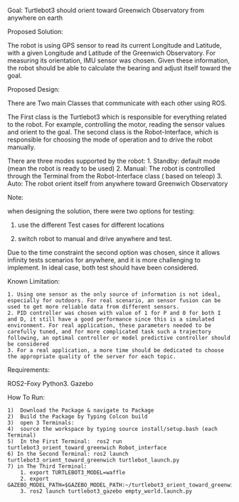 Goal:
Turtlebot3 should orient toward Greenwich Observatory from anywhere on earth

Proposed Solution:

The robot is using GPS  sensor to read its current Longitude and Latitude, with a given  Longitude and Latitude of the Greenwich Observatory. For measuring its  orientation, IMU sensor was chosen. Given these information, the robot should be able to calculate the bearing and adjust itself toward the goal. 

Proposed Design:

There are Two main Classes that communicate with each other using ROS. 

The First class is the Turtlebot3 which is responsible for everything related to the robot. For example, controlling the motor, reading the sensor values and orient to the goal. 
The second class is the Robot-Interface, which is responsible for choosing the mode of operation and to drive the robot manually.

There are three modes supported by the robot: 
    1. Standby: default mode (mean the robot is ready to be used) 
    2. Manual: The robot is controlled through the Terminal from the Robot-Interface class ( based on teleop)
    3. Auto: The robot orient itself from anywhere toward Greenwich Observatory


Note: 

when designing the solution, there were two options for testing: 

1) use the different Test cases for different locations

2) switch robot to manual and drive anywhere and test.

Due to the time constraint the second option was chosen, since it allows infinity tests scenarios for anywhere, and it is more challenging to implement. In ideal case, both test should have been considered. 

Known Limitation: 

    1. Using one sensor as the only source of information is not ideal, especially for outdoors. For real scenario, an sensor fusion can be used to get more reliable data from different sensors. 
    2. PID controller was chosen with value of 1 for P and 0 for both I and D, it still have a good performance since this is a simulated environment. For real application, these parameters needed to be carefully tuned, and for more complicated task such a trajectory following, an optimal controller or model predictive controller should be considered
    3. For a real application, a more time should be dedicated to choose the appropriate quality of the server for each topic. 



Requirements: 

ROS2-Foxy
Python3.
Gazebo

How To Run: 

    1)  Download the Package & navigate to Package
    2)  Build the Package by Typing Colcon build 
    3)  open 3 Terminals:
    4)  source the workspace by typing source install/setup.bash (each Terminal)
    5)  In the First Terminal:  ros2 run turtlebot3_orient_toward_greenwich Robot_interface 
    6) In the Second Terminal: ros2 launch turtlebot3_orient_toward_greenwich turtlebot_launch.py 
    7) in The Third Terminal: 
        1. export TURTLEBOT3_MODEL=waffle
        2. export GAZEBO_MODEL_PATH=$GAZEBO_MODEL_PATH:~/turtlebot3_orient_toward_greenwich_ws/src/turtlebot3_simulations/turtlebot3_gazebo/models/
        3. ros2 launch turtlebot3_gazebo empty_world.launch.py


~~~
